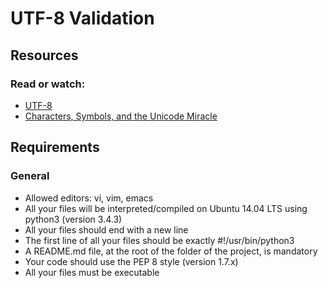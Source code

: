 # UTF-8 Validation
## Resources
### Read or watch:

- [UTF-8](https://intranet.hbtn.io/rltoken/cvaC6w9wAdmRtVQM-lzAsQ)
- [Characters, Symbols, and the Unicode Miracle](https://intranet.hbtn.io/rltoken/9C_CG2C5b0possXXcEt0uA)

## Requirements
### General
- Allowed editors: vi, vim, emacs
- All your files will be interpreted/compiled on Ubuntu 14.04 LTS using python3 (version 3.4.3)
- All your files should end with a new line
- The first line of all your files should be exactly #!/usr/bin/python3
- A README.md file, at the root of the folder of the project, is mandatory
- Your code should use the PEP 8 style (version 1.7.x)
- All your files must be executable
